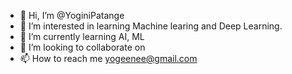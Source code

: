 - 👋 Hi, I’m @YoginiPatange
- 👀 I’m interested in learning Machine learing and Deep Learning.
- 🌱 I’m currently learning AI, ML
- 💞️ I’m looking to collaborate on 
- 📫 How to reach me yogeenee@gmail.com

<!---
YoginiPatange/YoginiPatange is a ✨ special ✨ repository because its `README.md` (this file) appears on your GitHub profile.
You can click the Preview link to take a look at your changes.
--->
